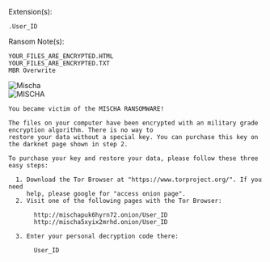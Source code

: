 Extension(s): 
```
.User_ID
```
Ransom Note(s): 
```
YOUR_FILES_ARE_ENCRYPTED.HTML
YOUR_FILES_ARE_ENCRYPTED.TXT
MBR Overwrite
```
![Mischa](https://github.com/user-attachments/assets/7029d385-2d50-4bea-82a0-007c32e6fe87)  
![MISCHA](https://github.com/user-attachments/assets/fca69a90-f0a0-4afe-b775-5512a76f8a69)  
```
You became victim of the MISCHA RANSOMWARE!

The files on your computer have been encrypted with an military grade encryption algorithm. There is no way to
restore your data without a special key. You can purchase this key on the darknet page shown in step 2.

To purchase your key and restore your data, please follow these three easy steps:

  1. Download the Tor Browser at "https://www.torproject.org/". If you need
     help, please google for "access onion page".
  2. Visit one of the following pages with the Tor Browser:

	   http://mischapuk6hyrn72.onion/User_ID
	   http://mischa5xyix2mrhd.onion/User_ID

  3. Enter your personal decryption code there:
  
       User_ID
```
